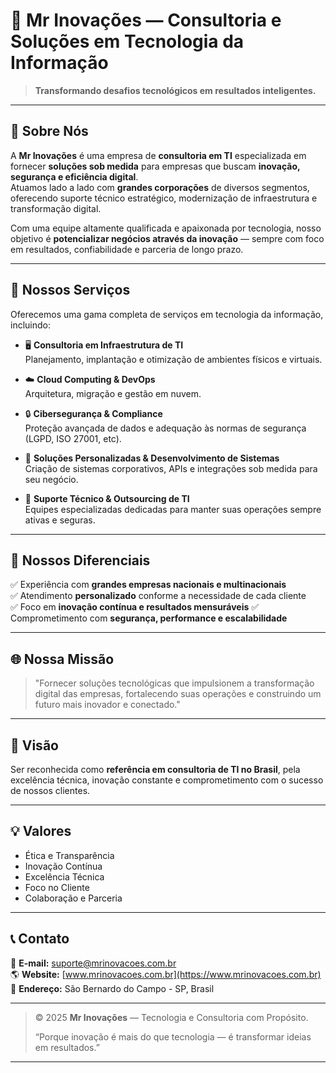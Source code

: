 # 💼 Mr Inovações — Consultoria e Soluções em Tecnologia da Informação

> **Transformando desafios tecnológicos em resultados inteligentes.**

---

## 🚀 Sobre Nós

A **Mr Inovações** é uma empresa de **consultoria em TI** especializada em fornecer **soluções sob medida** para empresas que buscam **inovação, segurança e eficiência digital**.  
Atuamos lado a lado com **grandes corporações** de diversos segmentos, oferecendo suporte técnico estratégico, modernização de infraestrutura e transformação digital.

Com uma equipe altamente qualificada e apaixonada por tecnologia, nosso objetivo é **potencializar negócios através da inovação** — sempre com foco em resultados, confiabilidade e parceria de longo prazo.

---

## 🧩 Nossos Serviços

Oferecemos uma gama completa de serviços em tecnologia da informação, incluindo:

- 🖥️ **Consultoria em Infraestrutura de TI**  
  Planejamento, implantação e otimização de ambientes físicos e virtuais.

- ☁️ **Cloud Computing & DevOps**  
  Arquitetura, migração e gestão em nuvem.

- 🔒 **Cibersegurança & Compliance**  
  Proteção avançada de dados e adequação às normas de segurança (LGPD, ISO 27001, etc).

- 🧠 **Soluções Personalizadas & Desenvolvimento de Sistemas**  
  Criação de sistemas corporativos, APIs e integrações sob medida para seu negócio.

- 💬 **Suporte Técnico & Outsourcing de TI**  
  Equipes especializadas dedicadas para manter suas operações sempre ativas e seguras.

---

## 🤝 Nossos Diferenciais

✅ Experiência com **grandes empresas nacionais e multinacionais**  
✅ Atendimento **personalizado** conforme a necessidade de cada cliente  
✅ Foco em **inovação contínua e resultados mensuráveis**
✅ Comprometimento com **segurança, performance e escalabilidade**

---

## 🌐 Nossa Missão

> "Fornecer soluções tecnológicas que impulsionem a transformação digital das empresas, fortalecendo suas operações e construindo um futuro mais inovador e conectado."

---

## 🧭 Visão

Ser reconhecida como **referência em consultoria de TI no Brasil**, pela excelência técnica, inovação constante e comprometimento com o sucesso de nossos clientes.

---

## 💡 Valores

- Ética e Transparência  
- Inovação Contínua  
- Excelência Técnica  
- Foco no Cliente  
- Colaboração e Parceria

---

## 📞 Contato

📧 **E-mail:** suporte@mrinovacoes.com.br  
🌎 **Website:** [www.mrinovacoes.com.br](https://www.mrinovacoes.com.br)  
📍 **Endereço:** São Bernardo do Campo - SP, Brasil  

---

> © 2025 **Mr Inovações** — Tecnologia e Consultoria com Propósito.
>
> “Porque inovação é mais do que tecnologia — é transformar ideias em resultados.”

---
